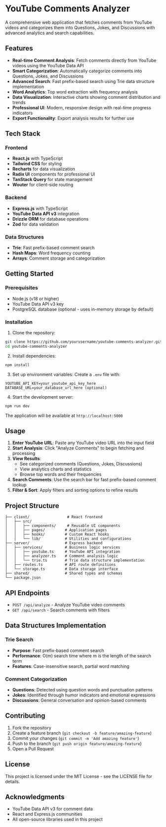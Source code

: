 # YouTube Comments Analyzer

A comprehensive web application that fetches comments from YouTube videos and categorizes them into Questions, Jokes, and Discussions with advanced analytics and search capabilities.

## Features

- **Real-time Comment Analysis**: Fetch comments directly from YouTube videos using the YouTube Data API
- **Smart Categorization**: Automatically categorize comments into Questions, Jokes, and Discussions
- **Advanced Search**: Fast prefix-based search using Trie data structure implementation
- **Word Analytics**: Top word extraction with frequency analysis
- **Data Visualization**: Interactive charts showing comment distribution and trends
- **Professional UI**: Modern, responsive design with real-time progress indicators
- **Export Functionality**: Export analysis results for further use

## Tech Stack

### Frontend
- **React.js** with TypeScript
- **Tailwind CSS** for styling
- **Recharts** for data visualization
- **Radix UI** components for professional UI
- **TanStack Query** for state management
- **Wouter** for client-side routing

### Backend
- **Express.js** with TypeScript
- **YouTube Data API v3** integration
- **Drizzle ORM** for database operations
- **Zod** for data validation

### Data Structures
- **Trie**: Fast prefix-based comment search
- **Hash Maps**: Word frequency counting
- **Arrays**: Comment storage and categorization

## Getting Started

### Prerequisites
- Node.js (v18 or higher)
- YouTube Data API v3 key
- PostgreSQL database (optional - uses in-memory storage by default)

### Installation

1. Clone the repository:
```bash
git clone https://github.com/yourusername/youtube-comments-analyzer.git
cd youtube-comments-analyzer
```

2. Install dependencies:
```bash
npm install
```

3. Set up environment variables:
Create a `.env` file with:
```
YOUTUBE_API_KEY=your_youtube_api_key_here
DATABASE_URL=your_database_url_here (optional)
```

4. Start the development server:
```bash
npm run dev
```

The application will be available at `http://localhost:5000`

## Usage

1. **Enter YouTube URL**: Paste any YouTube video URL into the input field
2. **Start Analysis**: Click "Analyze Comments" to begin fetching and processing
3. **View Results**: 
   - See categorized comments (Questions, Jokes, Discussions)
   - View analytics charts and statistics
   - Browse top words and their frequencies
4. **Search Comments**: Use the search bar for fast prefix-based comment lookup
5. **Filter & Sort**: Apply filters and sorting options to refine results

## Project Structure

```
├── client/                 # React frontend
│   ├── src/
│   │   ├── components/     # Reusable UI components
│   │   ├── pages/         # Application pages
│   │   ├── hooks/         # Custom React hooks
│   │   └── lib/           # Utilities and configurations
├── server/                # Express backend
│   ├── services/          # Business logic services
│   │   ├── youtube.ts     # YouTube API integration
│   │   ├── analyzer.ts    # Comment analysis logic
│   │   └── trie.ts        # Trie data structure implementation
│   ├── routes.ts          # API route definitions
│   └── storage.ts         # Data storage interface
├── shared/                # Shared types and schemas
└── package.json
```

## API Endpoints

- `POST /api/analyze` - Analyze YouTube video comments
- `GET /api/search` - Search comments with filters

## Data Structures Implementation

### Trie Search
- **Purpose**: Fast prefix-based comment search
- **Performance**: O(m) search time where m is the length of the search term
- **Features**: Case-insensitive search, partial word matching

### Comment Categorization
- **Questions**: Detected using question words and punctuation patterns
- **Jokes**: Identified through humor indicators and emotional expressions
- **Discussions**: General conversation and opinion-based comments

## Contributing

1. Fork the repository
2. Create a feature branch (`git checkout -b feature/amazing-feature`)
3. Commit your changes (`git commit -m 'Add amazing feature'`)
4. Push to the branch (`git push origin feature/amazing-feature`)
5. Open a Pull Request

## License

This project is licensed under the MIT License - see the LICENSE file for details.

## Acknowledgments

- YouTube Data API v3 for comment data
- React and Express.js communities
- All open-source libraries used in this project